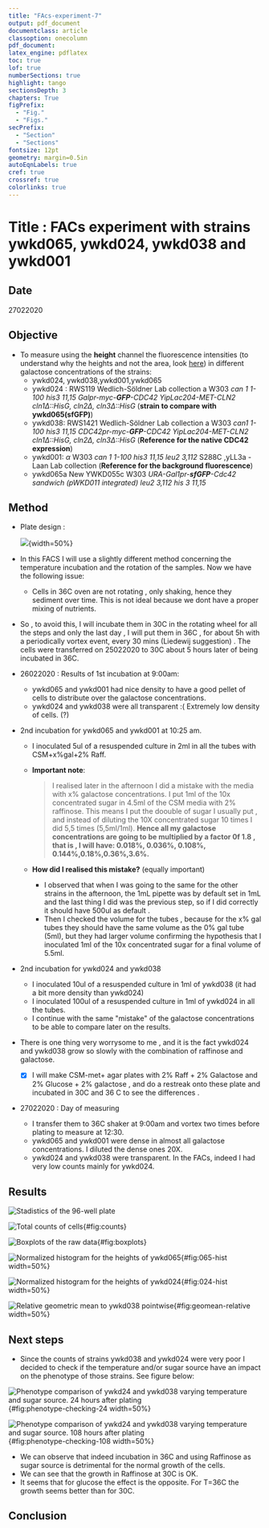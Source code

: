 ```yaml
---
title: "FAcs-experiment-7"
output: pdf_document
documentclass: article
classoption: onecolumn
pdf_document:
latex_engine: pdflatex
toc: true
lof: true
numberSections: true
highlight: tango
sectionsDepth: 3
chapters: True
figPrefix:
  - "Fig."
  - "Figs."
secPrefix:
  - "Section"
  - "Sections"
fontsize: 12pt
geometry: margin=0.5in
autoEqnLabels: true
cref: true
crossref: true
colorlinks: true
---
```


# Title : FACs experiment with strains ywkd065, ywkd024, ywkd038 and ywkd001


## Date

27022020

## Objective

- To measure using the **height** channel the fluorescence intensities (to understand why the heights and not the area,  look [here](2020-02-21-hands-on-data-from-facs.md)) in different galactose concentrations of the strains:
  - ywkd024, ywkd038,ywkd001,ywkd065
  - ywkd024 : RWS119	Wedlich-Söldner Lab collection	a	W303 *can 1 1-100		his3 11,15	Galpr-myc-**GFP**-CDC42	YipLac204-MET-CLN2	cln1$\Delta$::HisG, cln2$\Delta$, cln3$\Delta$::HisG*	(**strain to compare with ywkd065(sfGFP)**)
  - ywkd038: RWS1421	Wedlich-Söldner Lab collection	a	W303	*can1 1-100		his3 11,15	CDC42pr-myc-**GFP**-CDC42		YipLac204-MET-CLN2	cln1$\Delta$::HisG, cln2$\Delta$, cln3$\Delta$::HisG*	 (**Reference for the native CDC42 expression**)
  - ywkd001: 	$\alpha$	W303 *can 1 1-100		his3 11,15	leu2 3,112*		S288C ,yLL3a -Laan Lab collection (**Reference for the background fluorescence**)
  - ywkd065a	New	YWKD055c		W303		*URA-Gal1pr-**sfGFP**-Cdc42 sandwich (pWKD011 integrated)	leu2 3,112	his 3 11,15*

## Method
- Plate design :

  ![](../Images/96-well-plate-design_design-27022020.png){width=50%}

- In this FACS I will use a slightly different method concerning the temperature incubation and the rotation of  the samples. Now we have the following issue:
  - Cells in 36C oven are not rotating , only shaking,  hence they sediment over time. This is not ideal because we dont have a proper mixing of nutrients.
- So , to avoid this, I will incubate them in 30C in the rotating wheel for  all the steps and only the last day , I will put them in 36C , for about 5h with a periodically vortex event, every 30 mins (Liedewij suggestion) . The cells were transferred on 25022020 to 30C about 5 hours later of being incubated in 36C.
- 26022020 : Results of 1st incubation at 9:00am:
  - ywkd065 and ywkd001 had nice density to have a good pellet of cells to distribute over the galactose concentrations.
  - ywkd024 and ywkd038 were all transparent :( Extremely low density of cells. (?)
- 2nd incubation for ywkd065 and ywkd001 at 10:25 am.
  - I inoculated 5ul of a resuspended culture in 2ml in all the tubes with CSM+x%gal+2% Raff.
  - **Important note**:

    > I realised later in the afternoon I did a mistake with the media with x% galactose concentrations. I put 1ml of the 10x concentrated sugar in 4.5ml of the CSM media with 2% raffinose. This means I put the doouble of sugar I usually put , and instead of diluting the 10X concentrated sugar 10 times  I did 5,5 times (5,5ml/1ml). **Hence all my galactose concentrations are going to be multiplied by a factor 0f 1.8 , that is , I will have: 0.018%, 0.036%, 0.108%, 0.144%,0.18%,0.36%,3.6%.**
  - **How did I realised this mistake?** (equally important)
    - I observed that when I was going to the same for the other strains in the afternoon, the 1mL pipette was by default set in 1mL and the last thing I did was the previous step, so if  I did correctly it should have 500ul as default .
    - Then I checked the volume for the tubes , because for the x% gal tubes they should have the same volume  as the 0% gal tube (5ml), but they had larger volume confirming the hypothesis that I inoculated 1ml of the 10x concentrated sugar for a final volume of 5.5ml.
- 2nd incubation for ywkd024 and ywkd038
  - I inoculated 10ul of a resuspended culture in 1ml of ywkd038 (it had a bit more density than ywkd024)
  - I inoculated 100ul of a resuspended culture in 1ml of ywkd024 in all the tubes.
  - I continue with the  same "mistake" of the galactose concentrations to be able to compare later on the results.
- There is one thing very worrysome to me , and it is the fact ywkd024 and ywkd038 grow so slowly with the combination of raffinose and galactose.
  - [X] I will make CSM-met+ agar plates with 2% Raff + 2% Galactose and 2% Glucose + 2% galactose , and do a restreak onto these plate and incubated in 30C and 36 C to see the differences .

- 27022020 : Day of measuring
  - I transfer them to 36C shaker at 9:00am and vortex two times before plating to measure at 12:30.
  - ywkd065 and ywkd001 were dense in almost all galactose concentrations. I diluted the dense ones 20X.
  - ywkd024 and ywkd038 were transparent. In the FACs, indeed I had very low counts mainly for ywkd024.

## Results
![Stadistics of the 96-well plate](../Images/Stadistics-plate_27022020.png)

![Total counts of cells](../Images/Counts-plate_27022020.png){#fig:counts}

![Boxplots of the raw data](../Images/Boxplots_raw_data_exp_007.png){#fig:boxplots}

![Normalized histogram for the heights of ywkd065](../Images/Normalized-065-hist-fold-change-27022020.png){#fig:065-hist width=50%}

![Normalized histogram for the heights of ywkd024](../Images/Normalized-024-hist-fold-change-27022020.png){#fig:024-hist width=50%}

![Relative geometric mean to ywkd038 pointwise](../Images/relative-geomean-shaded-error-27022020.png){#fig:geomean-relative width=50%}


## Next steps

- Since the counts of strains ywkd038 and ywkd024 were very poor I decided to check if the temperature and/or sugar source have an impact on the phenotype of those strains. See figure below:

![Phenotype comparison of ywkd24 and ywkd038 varying temperature and sugar source. 24 hours after plating](../Images/plating-pictures_24-h-plating.png){#fig:phenotype-checking-24 width=50%}

![Phenotype comparison of ywkd24 and ywkd038 varying temperature and sugar source. 108 hours after plating](../Images/plating-pictures_108-h-plating.png){#fig:phenotype-checking-108 width=50%}

  - We can observe that indeed incubation in 36C and using Raffinose as sugar source is detrimental for the normal growth of the cells.
  - We can see that the growth in Raffinose at 30C is OK.
  - It seems that for glucose the effect is the opposite. For T=36C the growth seems better than for 30C.

## Conclusion

